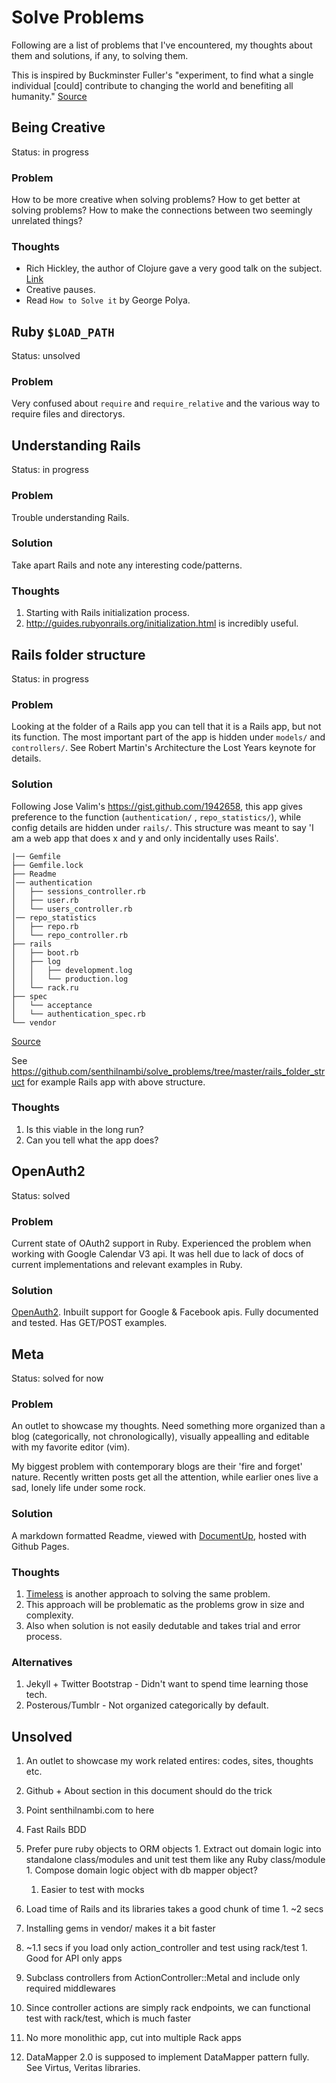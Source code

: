 # Solve Problems

Following are a list of problems that I've encountered, my thoughts about them and solutions, if any, to solving them.

This is inspired by Buckminster Fuller's "experiment, to find what a single individual [could] contribute to changing the world and benefiting all humanity." [Source](https://en.wikipedia.org/wiki/Buckminster_Fuller#Bankruptcy_and_depression)

## Being Creative
Status: in progress

### Problem

How to be more creative when solving problems?
How to get better at solving problems?
How to make the connections between two seemingly unrelated things?

### Thoughts

* Rich Hickley, the author of Clojure gave a very good talk on the subject. [Link](https://blip.tv/clojure/hammock-driven-development-4475586)
* Creative pauses.
* Read `How to Solve it` by George Polya.

## Ruby `$LOAD_PATH`
Status: unsolved

### Problem

Very confused about `require` and `require_relative` and the various way to require files and directorys.

## Understanding Rails
Status: in progress

### Problem

Trouble understanding Rails.

### Solution

Take apart Rails and note any interesting code/patterns.

### Thoughts

1. Starting with Rails initialization process.
  1. http://guides.rubyonrails.org/initialization.html is incredibly useful.

## Rails folder structure
Status: in progress

### Problem

Looking at the folder of a Rails app you can tell that it is a Rails app, but not its function. The most important part of the app is hidden under `models/` and `controllers/`. See Robert Martin's Architecture the Lost Years keynote for details.

### Solution

Following Jose Valim's https://gist.github.com/1942658, this app gives preference to the function (`authentication/` , `repo_statistics/`), while config details are hidden under `rails/`. This structure was meant to say 'I am a web app that does x and y and only incidentally uses Rails'.

````
|── Gemfile
├── Gemfile.lock
├── Readme
│── authentication
│   ├── sessions_controller.rb
│   ├── user.rb
│   └── users_controller.rb
│── repo_statistics
│   ├── repo.rb
│   └── repo_controller.rb
├── rails
│   ├── boot.rb
│   ├── log
│   │   ├── development.log
│   │   └── production.log
│   └── rack.ru
├── spec
│   └── acceptance
│   └── authentication_spec.rb
└── vendor
````

[Source](https://gist.github.com/2146566)

See https://github.com/senthilnambi/solve_problems/tree/master/rails_folder_struct for example Rails app with above structure.

### Thoughts

1. Is this viable in the long run?
1. Can you tell what the app does?

## OpenAuth2
Status: solved

### Problem

Current state of OAuth2 support in Ruby. Experienced the problem when working with Google Calendar V3 api. It was hell due to lack of docs of current implementations and relevant examples in Ruby.

### Solution

[OpenAuth2](http://senthilnambi.github.com/OpenAuth2). Inbuilt support for Google & Facebook apis. Fully documented and tested. Has GET/POST examples.

## Meta
Status: solved for now

### Problem

An outlet to showcase my thoughts. Need something more organized than a blog (categorically, not chronologically), visually appealling and editable with my favorite editor (vim).

My biggest problem with contemporary blogs are their 'fire and forget' nature. Recently written posts get all the attention, while earlier ones live a sad, lonely life under some rock.

### Solution

A markdown formatted Readme, viewed with [DocumentUp](http://documentup.com/#hosted), hosted with Github Pages.

### Thoughts

1. [Timeless](http://timelessrepo.com/timeless) is another approach to solving the same problem.
1. This approach will be problematic as the problems grow in size and complexity.
1. Also when solution is not easily dedutable and takes trial and error process.

### Alternatives
 1. Jekyll + Twitter Bootstrap - Didn't want to spend time learning those tech.
 1. Posterous/Tumblr - Not organized categorically by default.

## Unsolved

1. An outlet to showcase my work related entires: codes, sites, thoughts etc.
  1. Github + About section in this document should do the trick
  1. Point senthilnambi.com to here

1. Fast Rails BDD
  1. Prefer pure ruby objects to ORM objects
    1. Extract out domain logic into standalone class/modules and unit test them like any Ruby class/module
    1. Compose domain logic object with db mapper object?
      1. Easier to test with mocks
  1. Load time of Rails and its libraries takes a good chunk of time
    1. ~2 secs
  1. Installing gems in vendor/ makes it a bit faster
  1. ~1.1 secs if you load only action_controller and test using rack/test
    1. Good for API only apps
  1. Subclass controllers from ActionController::Metal and include only required middlewares
  1. Since controller actions are simply rack endpoints, we can functional test with rack/test, which is much faster
  1. No more monolithic app, cut into multiple Rack apps
  1. DataMapper 2.0 is supposed to implement DataMapper pattern fully. See Virtus, Veritas libraries.
